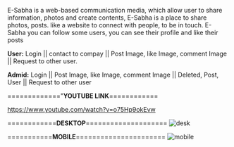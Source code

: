 E-Sabha is a web-based communication media, which allow user to share information, photos and create contents, E-Sabha is a place to share photos, posts. like a website to connect with people, to be in touch. E-Sabha you can follow some users, you can see their profile and like their posts

**User:** Login || contact to compay || Post Image, like Image, comment Image  || Request to other user. 

**Admid:** Login || Post Image, like Image, comment Image  || Deleted, Post, User || Request to other user 

============="**YOUTUBE  LINK**============

https://www.youtube.com/watch?v=o75Hp9okEvw

============**DESKTOP**====================
![desk](https://user-images.githubusercontent.com/85412055/121646447-f77bb080-cab2-11eb-9bb4-f096266b7018.png)

===========**MOBILE**======================
![mobile](https://user-images.githubusercontent.com/85412055/121646472-fea2be80-cab2-11eb-8225-8ead57dbbbfc.png)

